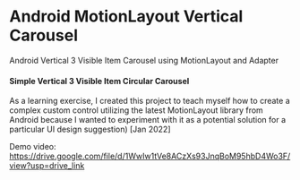 # Android MotionLayout Vertical Carousel
Android Vertical 3 Visible Item Carousel using MotionLayout and Adapter

#### Simple Vertical 3 Visible Item Circular Carousel

As a learning exercise, I created this project to teach myself how to create a complex custom control utilizing the latest MotionLayout library from Android because I wanted to experiment with it as a potential solution for a particular UI design suggestion) [Jan 2022]

Demo video:
https://drive.google.com/file/d/1WwIw1tVe8ACzXs93JnqBoM95hbD4Wo3F/view?usp=drive_link


